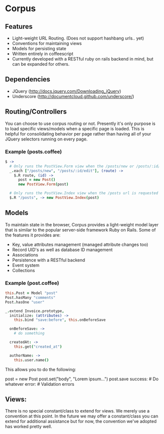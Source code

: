 # Corpus

## Features

* Light-weight URL Routing. (Does not support hashbang urls.. yet)
* Conventions for maintaining views
* Models for persisting state
* Written entirely in coffeescript
* Currently developed with a RESTful ruby on rails backend in mind, but can be expanded for others.

## Dependencies

* JQuery (http://docs.jquery.com/Downloading_jQuery)
* Underscore (http://documentcloud.github.com/underscore/)

## Routing/Controllers

You can choose to use corpus routing or not. Presently it's only purpose is to load specific views/models when a specific page is loaded. This is helpful for consolidating behavior per page rather than having all of your JQuery selectors running on every page. 

### Example (posts.coffee)

```coffeescript
$ -> 
  # Only runs the PostView.Form view when the /posts/new or /posts/:id/edit urls are requested
  _.each ["/posts/new", "/posts/:id/edit"], (route) ->
    $.R route, (id) ->
      post = new Post()
      new PostView.Form(post)

  # Only runs the PostView.Index view when the /posts url is requested
  $.R "/posts", -> new PostView.Index(post)
```

## Models

To maintain state in the browser, Corpus provides a light-weight model layer that is similar to the popular server-side framework Ruby on Rails. Some of the features it provides are:

* Key, value attributes management (managed attribute changes too)
* Record UID's as well as database ID management
* Associations
* Persistence with a RESTful backend
* Event system
* Collections

### Example (post.coffee)

```coffeescript
this.Post = Model "post"
Post.hasMany "comments"
Post.hasOne "user"

_.extend Invoice.prototype,
  initialize: (attributes) ->
    this.bind "save:before", this.onBeforeSave

  onBeforeSave: ->
    # do something

  createdAt: ->
    this.get("created_at")

  authorName: ->
    this.user.name()
```

This allows you to do the following:

post = new Post
post.set("body", "Lorem ipsum...")
post.save
  success:
    # Do whatever
  error:
    # Validation errors

## Views:

There is no special constant/class to extend for views. We merely use a convention at this point. In the future we may offer a constant/class you can extend for additional assistance but for now, the convention we've adopted has worked pretty well.